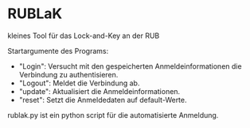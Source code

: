 # RUBLaK
kleines Tool für das Lock-and-Key an der RUB

Startargumente des Programs:
- "Login":
	Versucht mit den gespeicherten Anmeldeinformationen die Verbindung zu authentisieren.
- "Logout":
	Meldet die Verbindung ab.
- "update":
	Aktualisiert die Anmeldeinformationen.
- "reset":
	Setzt die Anmeldedaten auf default-Werte.


rublak.py ist ein python script für die automatisierte Anmeldung.

